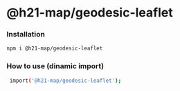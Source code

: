 
# @h21-map/geodesic-leaflet

### Installation
```bash
npm i @h21-map/geodesic-leaflet
```
### How to use (dinamic import)
```bash
 import('@h21-map/geodesic-leaflet');
```
